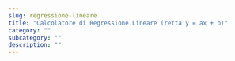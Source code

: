 ```yaml
---
slug: regressione-lineare
title: "Calcolatore di Regressione Lineare (retta y = ax + b)"
category: ""
subcategory: ""
description: ""
---
```


